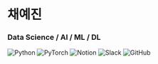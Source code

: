 # 채예진
### Data Science / AI / ML / DL
<img alt="Python" src="https://img.shields.io/badge/Python-3776AB.svg?&style=flat-square&logo=Python&logoColor=white"/> <img alt="PyTorch" src="https://img.shields.io/badge/PyTorch-EE4C2C.svg?&style=flat-square&logo=PyTorch&logoColor=white">
<img alt="Notion" src="https://img.shields.io/badge/Notion-000000.svg?&style=flat-square&logo=Notion&logoColor=white"/> <img alt="Slack" src="https://img.shields.io/badge/Slack-4A154B.svg?&style=flat-square&logo=Slack&logoColor=white"/> <img alt="GitHub" src="https://img.shields.io/badge/GitHub-181717.svg?&style=flat-square&logo=GitHub&logoColor=white"/>





